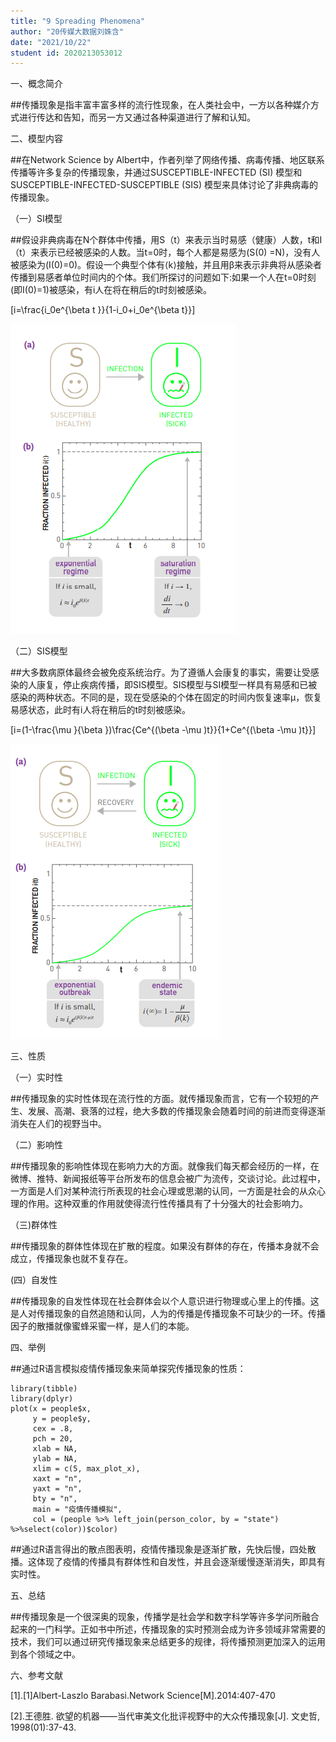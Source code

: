 ```yaml
---
title: "9 Spreading Phenomena"
author: "20传媒大数据刘姝含"
date: "2021/10/22"
student id: 2020213053012
---
```

一、概念简介

##传播现象是指丰富丰富多样的流行性现象，在人类社会中，一方以各种媒介方式进行传达和告知，而另一方又通过各种渠道进行了解和认知。

二、模型内容

##在Network Science by Albert中，作者列举了网络传播、病毒传播、地区联系传播等许多复杂的传播现象，并通过SUSCEPTIBLE-INFECTED (SI) 模型和SUSCEPTIBLE-INFECTED-SUSCEPTIBLE (SIS) 模型来具体讨论了非典病毒的传播现象。

（一）SI模型

##假设非典病毒在N个群体中传播，用S（t）来表示当时易感（健康）人数，t和I（t）来表示已经被感染的人数。当t=0时，每个人都是易感为(S(0) =N)，没有人被感染为(I(0)=0)。假设一个典型个体有⟨k⟩接触，并且用β来表示非典将从感染者传播到易感者单位时间内的个体。我们所探讨的问题如下:如果一个人在t=0时刻(即I(0)=1)被感染，有i人在将在稍后的t时刻被感染。

\[i=\frac{i_0e^{\beta <k>t }}{1-i_0+i_0e^{\beta <k>t}}\]
     
![](figure/LSH_1.png)
     
（二）SIS模型
     
##大多数病原体最终会被免疫系统治疗。为了遵循人会康复的事实，需要让受感染的人康复，停止疾病传播，即SIS模型。SIS模型与SI模型一样具有易感和已被感染的两种状态。不同的是，现在受感染的个体在固定的时间内恢复速率μ，恢复易感状态，此时有i人将在稍后的t时刻被感染。
     
\[i=(1-\frac{\mu }{\beta <k> })\frac{Ce^{(\beta <k>-\mu )t}}{1+Ce^{(\beta <k>-\mu )t}}\]
     
![](figure/LSH_2.png)
     
三、性质
     
（一）实时性
     
##传播现象的实时性体现在流行性的方面。就传播现象而言，它有一个较短的产生、发展、高潮、衰落的过程，绝大多数的传播现象会随着时间的前进而变得逐渐消失在人们的视野当中。
     
（二）影响性
     
##传播现象的影响性体现在影响力大的方面。就像我们每天都会经历的一样，在微博、推特、新闻报纸等平台所发布的信息会被广为流传，交谈讨论。此过程中，一方面是人们对某种流行所表现的社会心理或思潮的认同，一方面是社会的从众心理的作用。这种双重的作用就使得流行性传播具有了十分强大的社会影响力。
     
（三)群体性
     
##传播现象的群体性体现在扩散的程度。如果没有群体的存在，传播本身就不会成立，传播现象也就不复存在。
     
(四）自发性
     
##传播现象的自发性体现在社会群体会以个人意识进行物理或心里上的传播。这是人对传播现象的自然追随和认同，人为的传播是传播现象不可缺少的一环。传播因子的散播就像蜜蜂采蜜一样，是人们的本能。
     
四、举例
     
##通过R语言模拟疫情传播现象来简单探究传播现象的性质：
```{r}
library(tibble)  
library(dplyr) 
plot(x = people$x,
     y = people$y,
     cex = .8,
     pch = 20,
     xlab = NA,
     ylab = NA,
     xlim = c(5, max_plot_x),
     xaxt = "n",
     yaxt = "n",
     bty = "n",
     main = "疫情传播模拟", 
     col = (people %>% left_join(person_color, by = "state") %>%select(color))$color)
```
##通过R语言得出的散点图表明，疫情传播现象是逐渐扩散，先快后慢，四处散播。这体现了疫情的传播具有群体性和自发性，并且会逐渐缓慢逐渐消失，即具有实时性。
     
五、总结
     
##传播现象是一个很深奥的现象，传播学是社会学和数字科学等许多学问所融合起来的一门科学。正如书中所述，传播现象的实时预测会成为许多领域非常需要的技术，我们可以通过研究传播现象来总结更多的规律，将传播预测更加深入的运用到各个领域之中。
     
六、参考文献
     
[1].[1]Albert-Laszlo Barabasi.Network Science[M].2014:407-470
     
[2].王德胜. 欲望的机器——当代审美文化批评视野中的大众传播现象[J]. 文史哲, 1998(01):37-43.
